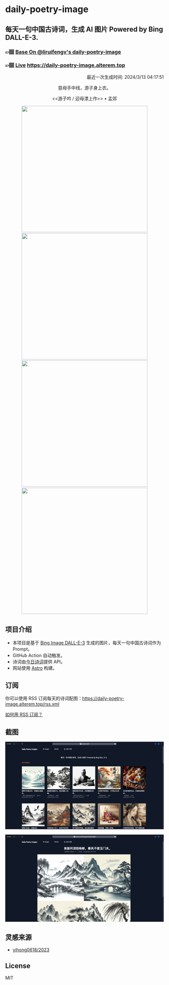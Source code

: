
# daily-poetry-image

## 每天一句中国古诗词，生成 AI 图片 Powered by Bing DALL-E-3.

### 👉🏽 [Base On @liruifengv's daily-poetry-image](https://github.com/liruifengv/daily-poetry-image)

### 👉🏽 [Live](https://daily-poetry-image.alterem.top/) https://daily-poetry-image.alterem.top

<p align="right">
  最近一次生成时间: 2024/3/13 04:17:51
</p>
<p align="center">
慈母手中线，游子身上衣。
</p>
<p align="center">
<<游子吟 / 迎母漂上作>> • 孟郊
</p>
<p align="center">
<img src="https://tse3.mm.bing.net/th/id/OIG2.LHmgb8uESl6GH_qT_cpi" height="400" width="400" />
<img src="https://tse1.mm.bing.net/th/id/OIG2.C79mbxveqhsULXrm2Ltj" height="400" width="400" />
<img src="https://tse2.mm.bing.net/th/id/OIG2.1pOD8tbCx7VcCqqnz6HL" height="400" width="400" />
<img src="https://tse4.mm.bing.net/th/id/OIG2.LO1GFeY2cJAxYLdUnAFp" height="400" width="400" />
</p>

## 项目介绍

-   本项目是基于 [Bing Image DALL-E-3](https://www.bing.com/images/create) 生成的图片，每天一句中国古诗词作为 Prompt。
-   GitHub Action 自动触发。
-   诗词由[今日诗词](https://www.jinrishici.com/)提供 API。
-   网站使用 [Astro](https://astro.build) 构建。

## 订阅

你可以使用 RSS 订阅每天的诗词配图：https://daily-poetry-image.alterem.top/rss.xml

[如何用 RSS 订阅？](https://zhuanlan.zhihu.com/p/55026716)

## 截图

![图片列表](./screenshots/Snipaste_2023-12-28_21-00-26.png)

![图片详情](./screenshots/Snipaste_2023-12-28_21-00-53.png)

## 灵感来源

-   [yihong0618/2023](https://github.com/yihong0618/2023)

## License

MIT
